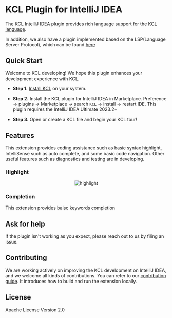 # KCL Plugin for IntelliJ IDEA

The KCL IntelliJ IDEA plugin provides rich language support for the [KCL language](https://kcl-lang.io/).

In addition, we also have a plugin implemented based on the LSP(Language Server Protocol), which can be found [here](https://github.com/kcl-lang/intellij-kcl-lsp)

## Quick Start

Welcome to KCL developing! We hope this plugin enhances your development experience with KCL.

- **Step 1.** [Install KCL](https://kcl-lang.io/docs/user_docs/getting-started/install) on your system.

- **Step 2.** Install the KCL plugin for IntelliJ IDEA in Marketplace. Preference -> plugins -> Marketplace -> search `KCL` -> install -> restart IDE. This plugin requires the IntelliJ IDEA Ultimate 2023.2+

- **Step 3.** Open or create a KCL file and begin your KCL tour!

## Features

This extension provides coding assistance such as basic syntax highlight, IntelliSense such as auto complete, and some basic code navigation. Other useful features such as diagnostics and testing are in developing.

### Highlight

<div style="text-align: center;"><img src="docs/img/highlight.jpg" alt="highlight"></div>

### Completion

This extension provides baisc keywords completion

<!-- ### Code Formatting

Right click on the editor and select KCL Tools -> Format File to format current KCL file:

<div style="text-align: center;"><img src="docs/img/format-file.png" alt="format file"></div>

Right click on the target directory in the project structure panel, select KCL Tools -> Format Directory to format all files under the selected folder:

<div style="text-align: center;"><img src="docs/img/format-directory.png" alt="format directory"></div>

Right click on the project name in the project structure panel, select KCL Tools -> Format Project to format all files in the project:

<div style="text-align: center;"><img src="docs/img/format-project.png" alt="format project"></div> -->


## Ask for help

If the plugin isn't working as you expect, please reach out to us by filing an issue.


## Contributing

We are working actively on improving the KCL development on IntelliJ IDEA, and we welcome all kinds of contributions. You can refer to our [contribution guide](docs/CONTRIBUTING.md). It introduces how to build and run the extension locally.


## License

Apache License Version 2.0
